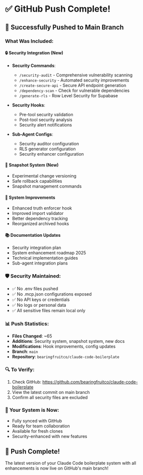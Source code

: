 # ✅ GitHub Push Complete!

## 🚀 Successfully Pushed to Main Branch

### What Was Included:

#### 🔒 Security Integration (New)
- **Security Commands**: 
  - `/security-audit` - Comprehensive vulnerability scanning
  - `/enhance-security` - Automated security improvements
  - `/create-secure-api` - Secure API endpoint generation
  - `/dependency-scan` - Check for vulnerable dependencies
  - `/generate-rls` - Row Level Security for Supabase
  
- **Security Hooks**:
  - Pre-tool security validation
  - Post-tool security analysis
  - Security alert notifications

- **Sub-Agent Configs**:
  - Security auditor configuration
  - RLS generator configuration
  - Security enhancer configuration

#### 📸 Snapshot System (New)
- Experimental change versioning
- Safe rollback capabilities
- Snapshot management commands

#### 🔧 System Improvements
- Enhanced truth enforcer hook
- Improved import validator
- Better dependency tracking
- Reorganized archived hooks

#### 📚 Documentation Updates
- Security integration plan
- System enhancement roadmap 2025
- Technical implementation guides
- Sub-agent integration plans

### 🛡️ Security Maintained:
- ✅ No .env files pushed
- ✅ No .mcp.json configurations exposed
- ✅ No API keys or credentials
- ✅ No logs or personal data
- ✅ All sensitive files remain local only

### 📊 Push Statistics:
- **Files Changed**: ~65
- **Additions**: Security system, snapshot system, new docs
- **Modifications**: Hook improvements, config updates
- **Branch**: `main`
- **Repository**: `bearingfruitco/claude-code-boilerplate`

### 🔍 To Verify:
1. Check GitHub: https://github.com/bearingfruitco/claude-code-boilerplate
2. View the latest commit on main branch
3. Confirm all security files are excluded

### 🎯 Your System is Now:
- Fully synced with GitHub
- Ready for team collaboration
- Available for fresh clones
- Security-enhanced with new features

## 🎉 Push Complete!

The latest version of your Claude Code boilerplate system with all enhancements is now live on GitHub's main branch!
